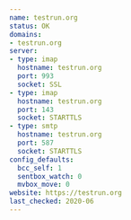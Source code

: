 ```yaml
---
name: testrun.org
status: OK
domains:
- testrun.org
server:
- type: imap
  hostname: testrun.org
  port: 993
  socket: SSL
- type: imap
  hostname: testrun.org
  port: 143
  socket: STARTTLS
- type: smtp
  hostname: testrun.org
  port: 587
  socket: STARTTLS
config_defaults:
  bcc_self: 1
  sentbox_watch: 0
  mvbox_move: 0
website: https://testrun.org
last_checked: 2020-06
---
```

